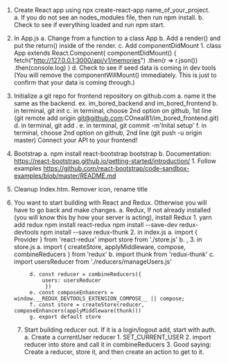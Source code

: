 1. Create React app using npx create-react-app name_of_your_project.  
    a. If you do not see an nodes_modules file, then run npm install.
    b. Check to see if everything loaded and run npm start.
2. In App.js
    a. Change from a function to a class App
    b. Add a render() and put the return() inside of the render.
    c. Add componentDidMount 
        1. class App extends React.Component{
                componentDidMount() {
                    fetch("http://127.0.0.1:3000/api/v1/memories")
                .then(r => r.json())
                .then(console.log)
                }
    d. Check to see if seed data is coming in dev tools (You will remove the componentWillMount() immediately.  This is just to confirm that your data is coming through.)

3. Initialize a git repo for frontend repository on github.com
    a. name it the same as the backend. ex. im_bored_backend and im_bored_frontend
    b. in terminal, git init
    c. in terminal, choose 2nd option on github, 1st line (git remote add origin git@github.com:COneal81/im_bored_frontend.git)
    d. in terminal, git add .
    e. in terminal, git commit -m'Inital setup'
    f. in terminal, choose 2nd option on github, 2nd line (git push -u origin master) Connect your API to your frontend!
4. Bootstrap
    a. npm install react-bootstrap bootstrap
    b. Documentation: https://react-bootstrap.github.io/getting-started/introduction/
        1. Follow examples https://github.com/react-bootstrap/code-sandbox-examples/blob/master/README.md


5. Cleanup Index.htm.  Remover icon, rename title

6. You want to start building with React and Redux.  Otherwise you will have to go back and make changes.
    a. Redux, If not already installed (you will know this by how your server is acting), install Redux
        1. yarn add redux
           npm install react-redux
           npm install --save-dev redux-devtools
           npm install --save redux-thunk
        2. in index.js
            a. import { Provider } from 'react-redux'
               import store from './store.js'
            b. <Provider store={store}>
                <App />
                </Provider>,
        3.  in store.js
            a. import { createStore, applyMiddleware, compose, combineReducers } from 'redux'
            b. import thunk from 'redux-thunk'
            c. import usersReducer from './reducers/manageUsers.js'

            d. const reducer = combineReducers({
                users: usersReducer
                 })
            e. const composeEnhancers = window.__REDUX_DEVTOOLS_EXTENSION_COMPOSE__ || compose;
            f. const store = createStore(reducer, composeEnhancers(applyMiddleware(thunk)))
            g. export default store 
    7. Start building reducer out.  If it is a login/logout add, start with auth.
        a. Create a currentUser reducer
            1. SET_CURRENT_USER
            2. import reducer into store and call it in combineReducers
            3. Good saying:  Create a reducer, store it, and then create an action to get to it.

           
